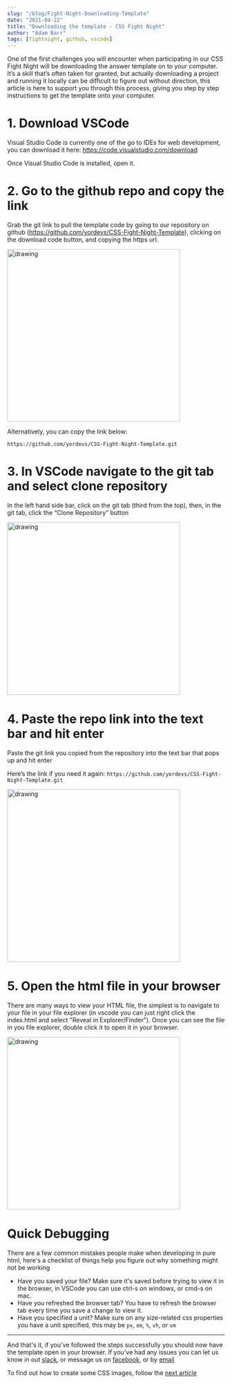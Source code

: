 ```yaml
---
slug: "/blog/Fight-Night-Downloading-Template"
date: "2021-04-22"
title: "Downloading the template - CSS Fight Night"
author: "Adam Barr"
tags: [fightnight, github, vscode]
---
```


One of the first challenges you will encounter when participating in our CSS Fight Night will be downloading the answer template on to your computer. It’s a skill that’s often taken for granted, but actually downloading a project and running it locally can be difficult to figure out without direction, this article is here to support you through this process, giving you step by step instructions to get the template onto your computer.

# 1. Download VSCode

Visual Studio Code is currently one of the go to IDEs for web development, you can download it here: https://code.visualstudio.com/download

Once Visual Studio Code is installed, open it.

# 2. Go to the github repo and copy the link

Grab the git link to pull the template code by going to our repository on github (https://github.com/yordevs/CSS-Fight-Night-Template), clicking on the download code button, and copying the https url.

<img src="https://i.imgur.com/bd4CWdL.png" alt="drawing" width="400"/>

Alternatively, you can copy the link below:

```
https://github.com/yordevs/CSS-Fight-Night-Template.git
```

# 3. In VSCode navigate to the git tab and select clone repository

In the left hand side bar, click on the git tab (third from the top), then, in the git tab, click the “Clone Repository” button

<img src="https://i.imgur.com/PkGPY6V.png" alt="drawing" width="400"/>

# 4. Paste the repo link into the text bar and hit enter

Paste the git link you copied from the repository into the text bar that pops up and hit enter

Here’s the link if you need it again: `https://github.com/yordevs/CSS-Fight-Night-Template.git`

<img src="https://i.imgur.com/h4hNYJk.png" alt="drawing" width="400"/>

# 5. Open the html file in your browser

There are many ways to view your HTML file, the simplest is to navigate to your file in your file explorer (in vscode you can just right click the index.html and select "Reveal in Explorer/Finder"). Once you can see the file in you file explorer, double click it to open it in your browser.

<img src="https://i.imgur.com/yJooJfG.png" alt="drawing" width="400"/>

# Quick Debugging

There are a few common mistakes people make when developing in pure html, here's a checklist of things help you figure out why something might not be working

- Have you saved your file? Make sure it's saved before trying to view it in the browser, in VSCode you can use ctrl-s on windows, or cmd-s on mac.
- Have you refreshed the browser tab? You have to refresh the browser tab every time you save a change to view it.
- Have you specified a unit? Make sure on any size-related css properties you have a unit specified, this may be `px`, `em`, `%`, `vh`, or `vm`

---

And that's it, if you've followed the steps successfully you should now have the template open in your browser. If you've had any issues you can let us know in out [slack](yordevs.slack.com), or message us on [facebook](https://www.facebook.com/yordevs), or by [email](mailto:yordevs@yusu.org)

To find out how to create some CSS images, follow the [next article](/blog/Fight-Night-Using-Template)
